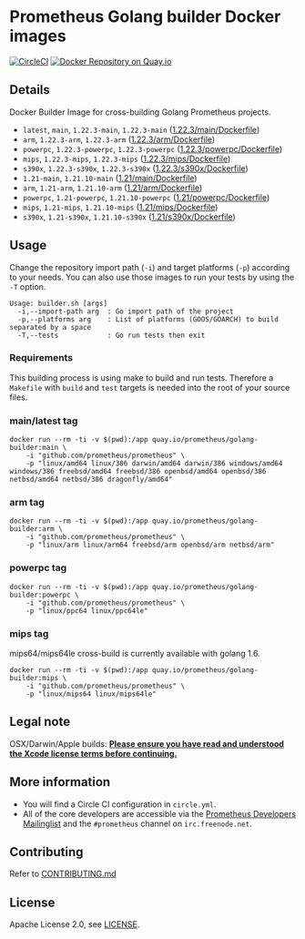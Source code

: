 # Prometheus Golang builder Docker images

[![CircleCI](https://circleci.com/gh/prometheus/golang-builder/tree/master.svg?style=shield)][circleci]
[![Docker Repository on Quay.io](https://quay.io/repository/prometheus/golang-builder/status)][quayio]

## Details

Docker Builder Image for cross-building Golang Prometheus projects.

- `latest`, `main`, `1.22.3-main`, `1.22.3-main` ([1.22.3/main/Dockerfile](1.22.3/main/Dockerfile))
- `arm`, `1.22.3-arm`, `1.22.3-arm` ([1.22.3/arm/Dockerfile](1.22.3/arm/Dockerfile))
- `powerpc`, `1.22.3-powerpc`, `1.22.3-powerpc` ([1.22.3/powerpc/Dockerfile](1.22.3/powerpc/Dockerfile))
- `mips`, `1.22.3-mips`, `1.22.3-mips` ([1.22.3/mips/Dockerfile](1.22.3/mips/Dockerfile))
- `s390x`, `1.22.3-s390x`, `1.22.3-s390x` ([1.22.3/s390x/Dockerfile](1.22.3/s390x/Dockerfile))
- `1.21-main`, `1.21.10-main` ([1.21/main/Dockerfile](1.21/main/Dockerfile))
- `arm`, `1.21-arm`, `1.21.10-arm` ([1.21/arm/Dockerfile](1.21/arm/Dockerfile))
- `powerpc`, `1.21-powerpc`, `1.21.10-powerpc` ([1.21/powerpc/Dockerfile](1.21/powerpc/Dockerfile))
- `mips`, `1.21-mips`, `1.21.10-mips` ([1.21/mips/Dockerfile](1.21/mips/Dockerfile))
- `s390x`, `1.21-s390x`, `1.21.10-s390x` ([1.21/s390x/Dockerfile](1.21/s390x/Dockerfile))

## Usage

Change the repository import path (`-i`) and target platforms (`-p`) according to your needs.
You can also use those images to run your tests by using the `-T` option.

```
Usage: builder.sh [args]
  -i,--import-path arg  : Go import path of the project
  -p,--platforms arg    : List of platforms (GOOS/GOARCH) to build separated by a space
  -T,--tests            : Go run tests then exit
```

### Requirements

This building process is using make to build and run tests.
Therefore a `Makefile` with `build` and `test` targets is needed into the root of your source files.

### main/latest tag

```
docker run --rm -ti -v $(pwd):/app quay.io/prometheus/golang-builder:main \
    -i "github.com/prometheus/prometheus" \
    -p "linux/amd64 linux/386 darwin/amd64 darwin/386 windows/amd64 windows/386 freebsd/amd64 freebsd/386 openbsd/amd64 openbsd/386 netbsd/amd64 netbsd/386 dragonfly/amd64"
```

### arm tag

```
docker run --rm -ti -v $(pwd):/app quay.io/prometheus/golang-builder:arm \
    -i "github.com/prometheus/prometheus" \
    -p "linux/arm linux/arm64 freebsd/arm openbsd/arm netbsd/arm"
```

### powerpc tag

```
docker run --rm -ti -v $(pwd):/app quay.io/prometheus/golang-builder:powerpc \
    -i "github.com/prometheus/prometheus" \
    -p "linux/ppc64 linux/ppc64le"
```

### mips tag

mips64/mips64le cross-build is currently available with golang 1.6.

```
docker run --rm -ti -v $(pwd):/app quay.io/prometheus/golang-builder:mips \
    -i "github.com/prometheus/prometheus" \
    -p "linux/mips64 linux/mips64le"
```

## Legal note

OSX/Darwin/Apple builds:
**[Please ensure you have read and understood the Xcode license
   terms before continuing.](https://www.apple.com/legal/sla/docs/xcode.pdf)**

## More information

  * You will find a Circle CI configuration in `circle.yml`.
  * All of the core developers are accessible via the [Prometheus Developers Mailinglist](https://groups.google.com/forum/?fromgroups#!forum/prometheus-developers) and the `#prometheus` channel on `irc.freenode.net`.

## Contributing

Refer to [CONTRIBUTING.md](CONTRIBUTING.md)

## License

Apache License 2.0, see [LICENSE](LICENSE).

[quayio]: https://quay.io/repository/prometheus/golang-builder
[circleci]: https://circleci.com/gh/prometheus/golang-builder

